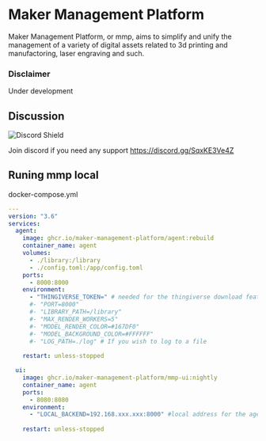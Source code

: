# Maker Management Platform

Maker Management Platform, or mmp, aims to simplify and unify the management of a variety of digital assets related to 3d printing and manufactoring, laser engraving and such.

### Disclaimer
Under development

## Discussion
![Discord Shield](https://discordapp.com/api/guilds/1013417395777450034/widget.png?style=shield)

Join discord if you need any support https://discord.gg/SqxKE3Ve4Z


## Runing mmp local

docker-compose.yml
``` yaml
---
version: "3.6"
services:
  agent:
    image: ghcr.io/maker-management-platform/agent:rebuild
    container_name: agent
    volumes:
      - ./library:/library
      - ./config.toml:/app/config.toml
    ports:
      - 8000:8000
    environment:
      - "THINGIVERSE_TOKEN=" # needed for the thingiverse download feature
      #- "PORT=8000"
      #- "LIBRARY_PATH=/library"
      #- "MAX_RENDER_WORKERS=5"
      #- "MODEL_RENDER_COLOR=#167DF0"
      #- "MODEL_BACKGROUND_COLOR=#FFFFFF"
      #- "LOG_PATH=./log" # If you wish to log to a file
    
    restart: unless-stopped

  ui:
    image: ghcr.io/maker-management-platform/mmp-ui:nightly
    container_name: agent
    ports:
      - 8080:8080
    environment:
      - "LOCAL_BACKEND=192.168.xxx.xxx:8000" #local address for the agent
    
    restart: unless-stopped

```